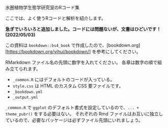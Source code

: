 水圏植物学生態学研究室のRコード集

ここでは、よく使うRコードと解析を紹介します。

**急ぎでいろいろと追加しました。コードには問題ないが、文書はひどいです！ (2022/05/03)**

この資料は `bookdown::bs4_book` で作成したので、[bookdown.org][https://bookdown.org/yihui/bookdown/] を参考にしてください。

RMarkdown ファイル名の先頭に数字を入れてください。
各章は数字の順で組み立てられます。


* `_common.R` にはデフォルトのコードが入っている。
* `style.css` は HTML のカスタム CSS 要ファイルです。
* `_bookdown.yml`
* `_output.yml`

`_common.R` で `ggplot` のデフォルト書式を設定しているので、`... + theme_pubr()` をする必要はない。
それぞれの Rmd ファイルはお互いに独立しているので、必要なパッケージは必ずファイル先頭にいれましょう。
